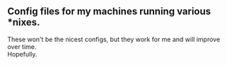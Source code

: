 ## Config files for my machines running various *nixes.

These won't be the nicest configs, but they work for me and will improve over time.<br>
Hopefully.
